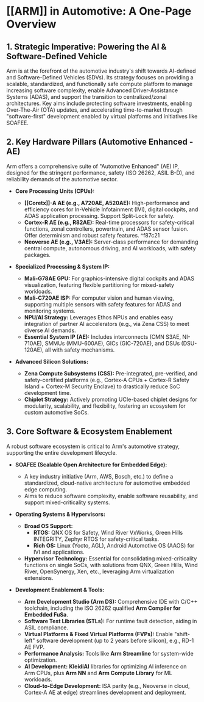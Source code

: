 # [[ARM]] in Automotive: A One-Page Overview

## 1. Strategic Imperative: Powering the AI & Software-Defined Vehicle

Arm is at the forefront of the automotive industry's shift towards AI-defined and Software-Defined Vehicles (SDVs). Its strategy focuses on providing a scalable, standardized, and functionally safe compute platform to manage increasing software complexity, enable Advanced Driver-Assistance Systems (ADAS), and support the transition to centralized/zonal architectures. Key aims include protecting software investments, enabling Over-The-Air (OTA) updates, and accelerating time-to-market through "software-first" development enabled by virtual platforms and initiatives like SOAFEE.

## 2. Key Hardware Pillars (Automotive Enhanced - AE)
Arm offers a comprehensive suite of "Automotive Enhanced" (AE) IP, designed for the stringent performance, safety (ISO 26262, ASIL B-D), and reliability demands of the automotive sector.

- **Core Processing Units (CPUs):**    
    - **[[Coretx]]-A AE (e.g., A720AE, A520AE):** High-performance and efficiency cores for In-Vehicle Infotainment (IVI), digital cockpits, and ADAS application processing. Support Split-Lock for safety.
    - **Cortex-R AE (e.g., R82AE):** Real-time processors for safety-critical functions, zonal controllers, powertrain, and ADAS sensor fusion. Offer determinism and robust safety features. ^f87c21
    - **Neoverse AE (e.g., V3AE):** Server-class performance for demanding central compute, autonomous driving, and AI workloads, with safety packages.

- **Specialized Processing & System IP:**    
    - **Mali-G78AE GPU:** For graphics-intensive digital cockpits and ADAS visualization, featuring flexible partitioning for mixed-safety workloads.
    - **Mali-C720AE ISP:** For computer vision and human viewing, supporting multiple sensors with safety features for ADAS and monitoring systems.
    - **NPU/AI Strategy:** Leverages Ethos NPUs and enables easy integration of partner AI accelerators (e.g., via Zena CSS) to meet diverse AI demands.
    - **Essential System IP (AE):** Includes interconnects (CMN S3AE, NI-710AE), SMMUs (MMU-600AE), GICs (GIC-720AE), and DSUs (DSU-120AE), all with safety mechanisms.
    
- **Advanced Silicon Solutions:**
    - **Zena Compute Subsystems (CSS):** Pre-integrated, pre-verified, and safety-certified platforms (e.g., Cortex-A CPUs + Cortex-R Safety Island + Cortex-M Security Enclave) to drastically reduce SoC development time.
    - **Chiplet Strategy:** Actively promoting UCIe-based chiplet designs for modularity, scalability, and flexibility, fostering an ecosystem for custom automotive SoCs.

## 3. Core Software & Ecosystem Enablement
A robust software ecosystem is critical to Arm's automotive strategy, supporting the entire development lifecycle.

- **SOAFEE (Scalable Open Architecture for Embedded Edge):**
    - A key industry initiative (Arm, AWS, Bosch, etc.) to define a standardized, cloud-native architecture for automotive embedded edge computing.
    - Aims to reduce software complexity, enable software reusability, and support mixed-criticality systems.

- **Operating Systems & Hypervisors:**
    - **Broad OS Support:**
        - **RTOS:** QNX OS for Safety, Wind River VxWorks, Green Hills INTEGRITY, Zephyr RTOS for safety-critical tasks.
        - **Rich OS:** Linux (Yocto, AGL), Android Automotive OS (AAOS) for IVI and applications.
    - **Hypervisor Technology:** Essential for consolidating mixed-criticality functions on single SoCs, with solutions from QNX, Green Hills, Wind River, OpenSynergy, Xen, etc., leveraging Arm virtualization extensions.

- **Development Enablement & Tools:**    
    - **Arm Development Studio (Arm DS):** Comprehensive IDE with C/C++ toolchain, including the ISO 26262 qualified **Arm Compiler for Embedded FuSa**.
    - **Software Test Libraries (STLs):** For runtime fault detection, aiding in ASIL compliance.
    - **Virtual Platforms & Fixed Virtual Platforms (FVPs):** Enable "shift-left" software development (up to 2 years before silicon), e.g., RD-1 AE FVP.
    - **Performance Analysis:** Tools like **Arm Streamline** for system-wide optimization.
    - **AI Development:** **KleidiAI** libraries for optimizing AI inference on Arm CPUs, plus **Arm NN** and **Arm Compute Library** for ML workloads.
    - **Cloud-to-Edge Development:** ISA parity (e.g., Neoverse in cloud, Cortex-A AE at edge) streamlines development and deployment.